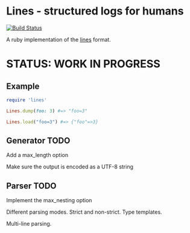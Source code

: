 Lines - structured logs for humans
==================================
[![Build
Status](https://travis-ci.org/zimbatm/lines-ruby.png)](https://travis-ci.org/zimbatm/lines-ruby)

A ruby implementation of the
[lines](https://github.com/zimbatm/lines) format.

STATUS: WORK IN PROGRESS
========================

Example
-------

```ruby
require 'lines'

Lines.dump(foo: 3) #=> "foo=3"

Lines.load("foo=3") #=> {"foo"=>3}
```

Generator TODO
--------------

Add a max_length option

Make sure the output is encoded as a UTF-8 string

Parser TODO
-----------

Implement the max_nesting option

Different parsing modes. Strict and non-strict. Type templates.

Multi-line parsing.



